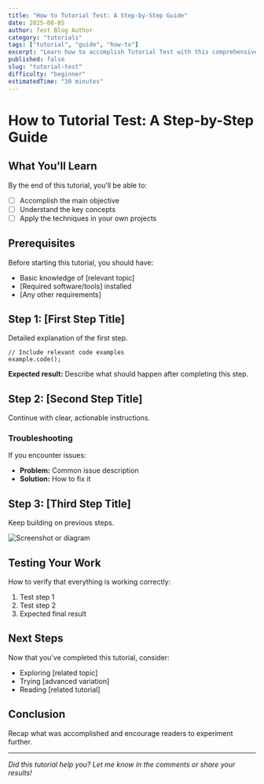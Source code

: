```yaml
---
title: "How to Tutorial Test: A Step-by-Step Guide"
date: 2025-08-05
author: Test Blog Author
category: "tutorials"
tags: ["tutorial", "guide", "how-to"]
excerpt: "Learn how to accomplish Tutorial Test with this comprehensive step-by-step guide."
published: false
slug: "tutorial-test"
difficulty: "beginner"
estimatedTime: "30 minutes"
---
```


# How to Tutorial Test: A Step-by-Step Guide

## What You'll Learn

By the end of this tutorial, you'll be able to:

- [ ] Accomplish the main objective
- [ ] Understand the key concepts
- [ ] Apply the techniques in your own projects

## Prerequisites

Before starting this tutorial, you should have:

- Basic knowledge of [relevant topic]
- [Required software/tools] installed
- [Any other requirements]

## Step 1: [First Step Title]

Detailed explanation of the first step.

```code
// Include relevant code examples
example.code();
```

**Expected result:** Describe what should happen after completing this step.

## Step 2: [Second Step Title]

Continue with clear, actionable instructions.

### Troubleshooting

If you encounter issues:
- **Problem:** Common issue description
- **Solution:** How to fix it

## Step 3: [Third Step Title]

Keep building on previous steps.

![Screenshot or diagram](../assets/images/tutorial-step3.png)

## Testing Your Work

How to verify that everything is working correctly:

1. Test step 1
2. Test step 2
3. Expected final result

## Next Steps

Now that you've completed this tutorial, consider:

- Exploring [related topic]
- Trying [advanced variation]
- Reading [related tutorial]

## Conclusion

Recap what was accomplished and encourage readers to experiment further.

---

*Did this tutorial help you? Let me know in the comments or share your results!*
